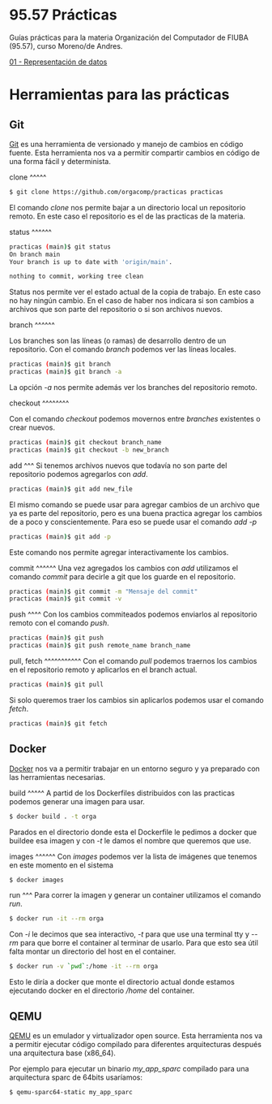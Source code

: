 95.57 Prácticas
===============

Guías prácticas para la materia Organización del Computador de FIUBA (95.57),
curso Moreno/de Andres.

[01 - Representación de datos](01-representacion_de_datos/README.md)

Herramientas para las prácticas
===============================

Git
---

[Git](https://git-scm.com/) es una herramienta de versionado y manejo de
cambios en código fuente. Esta herramienta nos va a permitir compartir cambios
en código de una forma fácil y determinista.

clone
^^^^^

```bash
$ git clone https://github.com/orgacomp/practicas practicas
```

El comando *clone* nos permite bajar a un directorio local un repositorio
remoto. En este caso el repositorio es el de las practicas de la materia.

status
^^^^^^

```bash
practicas (main)$ git status
On branch main
Your branch is up to date with 'origin/main'.

nothing to commit, working tree clean
```

Status nos permite ver el estado actual de la copia de trabajo. En este caso no
hay ningún cambio. En el caso de haber nos indicara si son cambios a archivos
que son parte del repositorio o si son archivos nuevos.

branch
^^^^^^

Los branches son las líneas (o ramas) de desarrollo dentro de un repositorio.
Con el comando *branch* podemos ver las líneas locales.

```bash
practicas (main)$ git branch
practicas (main)$ git branch -a
```

La opción *-a* nos permite además ver los branches del repositorio remoto.

checkout
^^^^^^^^

Con el comando *checkout* podemos movernos entre _branches_ existentes o crear
nuevos.

```bash
practicas (main)$ git checkout branch_name
practicas (main)$ git checkout -b new_branch
```

add
^^^
Si tenemos archivos nuevos que todavía no son parte del repositorio podemos
agregarlos con *add*.

```bash
practicas (main)$ git add new_file
```

El mismo comando se puede usar para agregar cambios de un archivo que ya es
parte del repositorio, pero es una buena practica agregar los cambios de a poco
y conscientemente. Para eso se puede usar el comando *add -p*

```bash
practicas (main)$ git add -p
```

Este comando nos permite agregar interactivamente los cambios.

commit
^^^^^^
Una vez agregados los cambios con *add* utilizamos el comando *commit* para
decirle a git que los guarde en el repositorio.

```bash
practicas (main)$ git commit -m "Mensaje del commit"
practicas (main)$ git commit -v
```

push
^^^^
Con los cambios commiteados podemos enviarlos al repositorio remoto con el
comando *push*.

```bash
practicas (main)$ git push
practicas (main)$ git push remote_name branch_name
```

pull, fetch
^^^^^^^^^^^
Con el comando *pull* podemos traernos los cambios en el repositorio remoto y
aplicarlos en el branch actual.

```bash
practicas (main)$ git pull
```

Si solo queremos traer los cambios sin aplicarlos podemos usar el comando
*fetch*.

```bash
practicas (main)$ git fetch
```

Docker
------

[Docker](https://www.docker.com/) nos va a permitir trabajar en un entorno
seguro y ya preparado con las herramientas necesarias.

build
^^^^^
A partid de los Dockerfiles distribuidos con las practicas podemos generar una
imagen para usar.

```bash
$ docker build . -t orga
```

Parados en el directorio donde esta el Dockerfile le pedimos a docker que
buildee esa imagen y con *-t* le damos el nombre que queremos que use.

images
^^^^^^
Con *images* podemos ver la lista de imágenes que tenemos en este momento en el
sistema

```bash
$ docker images
```

run
^^^
Para correr la imagen y generar un container utilizamos el comando *run*.

```bash
$ docker run -it --rm orga
```

Con *-i* le decimos que sea interactivo, *-t* para que use una terminal tty y
*--rm* para que borre el container al terminar de usarlo. Para que esto sea
útil falta montar un directorio del host en el container.

```bash
$ docker run -v `pwd`:/home -it --rm orga
```

Esto le diría a docker que monte el directorio actual donde estamos ejecutando
docker en el directorio */home* del container.

QEMU
----

[QEMU](https://qemu.org/) es un emulador y virtualizador open source. Esta
herramienta nos va a permitir ejecutar código compilado para diferentes
arquitecturas después una arquitectura base (x86_64).


Por ejemplo para ejecutar un binario *my_app_sparc* compilado para una
arquitectura sparc de 64bits usaríamos:

```bash
$ qemu-sparc64-static my_app_sparc
```
